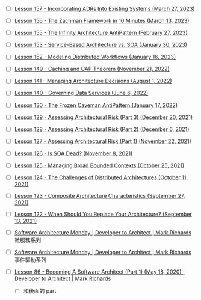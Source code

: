 - [ ] [Lesson 157 - Incorporating ADRs Into Existing Systems (March 27, 2023)](https://www.developertoarchitect.com/lessons/lesson157.html "Lesson 157 - Incorporating ADRs Into Existing Systems (March 27, 2023)")
- [ ] [Lesson 156 - The Zachman Framework in 10 Minutes (March 13, 2023)](https://www.developertoarchitect.com/lessons/lesson156.html "Lesson 156 - The Zachman Framework in 10 Minutes (March 13, 2023)")
- [ ] [Lesson 155 - The Infinity Architecture AntiPattern (February 27, 2023)](https://www.developertoarchitect.com/lessons/lesson155.html "Lesson 155 - The Infinity Architecture AntiPattern (February 27, 2023)")
- [ ] [Lesson 153 - Service-Based Architecture vs. SOA (January 30, 2023)](https://www.developertoarchitect.com/lessons/lesson153.html "Lesson 153 - Service-Based Architecture vs. SOA (January 30, 2023)")
- [ ] [Lesson 152 - Modeling Distributed Workflows (January 16, 2023)](https://www.developertoarchitect.com/lessons/lesson152.html "Lesson 152 - Modeling Distributed Workflows (January 16, 2023)")
- [ ] [Lesson 149 - Caching and CAP Theorem (November 21, 2022)](https://www.developertoarchitect.com/lessons/lesson149.html "Lesson 149 - Caching and CAP Theorem (November 21, 2022)")
- [ ] [Lesson 141 - Managing Architecture Decisions (August 1, 2022)](https://www.developertoarchitect.com/lessons/lesson141.html "Lesson 141 - Managing Architecture Decisions (August 1, 2022)")
- [ ] [Lesson 140 - Governing Data Services (June 6, 2022)](https://www.developertoarchitect.com/lessons/lesson140.html "Lesson 140 - Governing Data Services (June 6, 2022)")
- [ ] [Lesson 130 - The Frozen Caveman AntiPattern (January 17, 2022)](https://www.developertoarchitect.com/lessons/lesson130.html "Lesson 130 - The Frozen Caveman AntiPattern (January 17, 2022)")
- [ ] [Lesson 129 - Assessing Architectural Risk (Part 3) (December 20, 2021)](https://www.developertoarchitect.com/lessons/lesson129.html "Lesson 129 - Assessing Architectural Risk (Part 3) (December 20, 2021)")
- [ ] [Lesson 128 - Assessing Architectural Risk (Part 2) (December 6, 2021)](https://www.developertoarchitect.com/lessons/lesson128.html "Lesson 128 - Assessing Architectural Risk (Part 2) (December 6, 2021)")
- [ ] [Lesson 127 - Assessing Architectural Risk (Part 1) (November 22, 2021)](https://www.developertoarchitect.com/lessons/lesson127.html "Lesson 127 - Assessing Architectural Risk (Part 1) (November 22, 2021)")
- [ ] [Lesson 126 - Is SOA Dead? (November 8, 2021)](https://www.developertoarchitect.com/lessons/lesson126.html "Lesson 126 - Is SOA Dead? (November 8, 2021)")
- [ ] [Lesson 125 - Managing Broad Bounded Contexts (October 25, 2021)](https://www.developertoarchitect.com/lessons/lesson125.html "Lesson 125 - Managing Broad Bounded Contexts (October 25, 2021)")
- [ ] [Lesson 124 - The Challenges of Distributed Architectures (October 11, 2021)](https://www.developertoarchitect.com/lessons/lesson124.html "Lesson 124 - The Challenges of Distributed Architectures (October 11, 2021)")
- [ ] [Lesson 123 - Composite Architecture Characteristics (September 27, 2021)](https://www.developertoarchitect.com/lessons/lesson123.html "Lesson 123 - Composite Architecture Characteristics (September 27, 2021)")
- [ ] [Lesson 122 - When Should You Replace Your Architecture? (September 13, 2021)](https://www.developertoarchitect.com/lessons/lesson122.html "Lesson 122 - When Should You Replace Your Architecture? (September 13, 2021)")

- [ ] [Software Architecture Monday | Developer to Architect | Mark Richards](https://www.developertoarchitect.com/lessons-microservices.html) 微服務系列
- [ ] [Software Architecture Monday | Developer to Architect | Mark Richards](https://www.developertoarchitect.com/lessons-eda.html) 事件驅動系列
- [ ] [Lesson 86 - Becoming A Software Architect (Part 1) (May 18, 2020) | Developer to Architect | Mark Richards](https://www.developertoarchitect.com/lessons/lesson86.html)
	- [ ] 和後面的 part